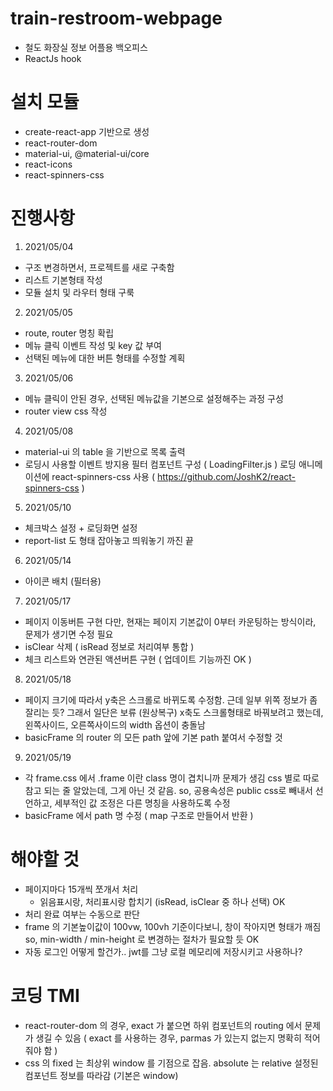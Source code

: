 # train-restroom-webpage
- 철도 화장실 정보 어플용 백오피스
- ReactJs hook

# 설치 모듈
- create-react-app 기반으로 생성
- react-router-dom
- material-ui, @material-ui/core
- react-icons
- react-spinners-css

# 진행사항
1. 2021/05/04
  - 구조 변경하면서, 프로젝트를 새로 구축함
  - 리스트 기본형태 작성
  - 모듈 설치 및 라우터 형태 구룩
2. 2021/05/05
  - route, router 명칭 확립
  - 메뉴 클릭 이벤트 작성 및 key 값 부여
  - 선택된 메뉴에 대한 버튼 형태를 수정할 계획
3. 2021/05/06
  - 메뉴 클릭이 안된 경우, 선택된 메뉴값을 기본으로 설정해주는 과정 구성
  - router view css 작성
4. 2021/05/08
  - material-ui 의 table 을 기반으로 목록 출력
  - 로딩시 사용할 이벤트 방지용 필터 컴포넌트 구성 ( LoadingFilter.js )
    로딩 애니메이션에 react-spinners-css 사용 ( https://github.com/JoshK2/react-spinners-css )
5. 2021/05/10
  - 체크박스 설정 + 로딩화면 설정
  - report-list 도 형태 잡아놓고 띄워놓기 까진 끝
6. 2021/05/14
  - 아이콘 배치 (필터용)
7. 2021/05/17
  - 페이지 이동버튼 구현
    다만, 현재는 페이지 기본값이 0부터 카운팅하는 방식이라, 문제가 생기면 수정 필요
  - isClear 삭제 ( isRead 정보로 처리여부 통합 )
  - 체크 리스트와 연관된 액션버튼 구현 ( 업데이트 기능까진 OK )
8. 2021/05/18
  - 페이지 크기에 따라서 y축은 스크롤로 바뀌도록 수정함.
    근데 일부 위쪽 정보가 좀 잘리는 듯? 그래서 일단은 보류 (원상복구)
    x축도 스크롤형태로 바꿔보려고 했는데, 왼쪽사이드, 오른쪽사이드의 width 옵션이 충돌남
  - basicFrame 의 router 의 모든 path 앞에 기본 path 붙여서 수정할 것
9. 2021/05/19
  - 각 frame.css 에서 .frame 이란 class 명이 겹치니까 문제가 생김
    css 별로 따로 참고 되는 줄 알았는데, 그게 아닌 것 같음.
    so, 공용속성은 public css로 빼내서 선언하고, 세부적인 값 조정은 다른 명칭을 사용하도록 수정
  - basicFrame 에서 path 명 수정 ( map 구조로 만들어서 반환 )

# 해야할 것
- 페이지마다 15개씩 쪼개서 처리
   + 읽음표시랑, 처리표시랑 합치기 (isRead, isClear 중 하나 선택) OK
- 처리 완료 여부는 수동으로 판단
- frame 의 기본높이값이 100vw, 100vh 기준이다보니, 창이 작아지면 형태가 깨짐
  so, min-width / min-height 로 변경하는 절차가 필요할 듯 OK
- 자동 로그인 어떻게 할건가.. jwt를 그냥 로컬 메모리에 저장시키고 사용하나?

# 코딩 TMI
- react-router-dom 의 경우, exact 가 붙으면 하위 컴포넌트의 routing 에서 문제가 생길 수 있음
  ( exact 를 사용하는 경우, parmas 가 있는지 없는지 명확히 적어줘야 함 )
- css 의 fixed 는 최상위 window 를 기점으로 잡음.
  absolute 는 relative 설정된 컴포넌트 정보를 따라감 (기본은 window)